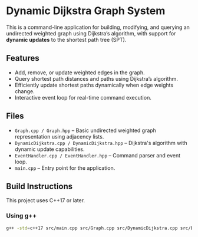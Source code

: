 # Dynamic Dijkstra Graph System

This is a command-line application for building, modifying, and querying an undirected weighted graph using Dijkstra’s algorithm, with support for **dynamic updates** to the shortest path tree (SPT).

## Features

- Add, remove, or update weighted edges in the graph.
- Query shortest path distances and paths using Dijkstra’s algorithm.
- Efficiently update shortest paths dynamically when edge weights change.
- Interactive event loop for real-time command execution.

## Files

- `Graph.cpp / Graph.hpp` – Basic undirected weighted graph representation using adjacency lists.
- `DynamicDijkstra.cpp / DynamicDijkstra.hpp` – Dijkstra's algorithm with dynamic update capabilities.
- `EventHandler.cpp / EventHandler.hpp` – Command parser and event loop.
- `main.cpp` – Entry point for the application.

## Build Instructions

This project uses C++17 or later.

### Using g++

```bash
g++ -std=c++17 src/main.cpp src/Graph.cpp src/DynamicDijkstra.cpp src/EventHandler.cpp -o dynroad
